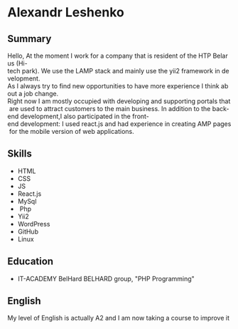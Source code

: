 # Alexandr Leshenko


## Summary
Hello, At the moment I work for a company that is resident of the HTP Belarus (Hi-tech park). We use the LAMP stack and mainly use the yii2 framework in development.
As I always try to find new opportunities to have more experience I think about a job change.
Right now I am mostly occupied with developing and supporting portals that are used to attract customers to the main business. In addition to the back-end development,I also participated in the front-end development: I used react.js and had experience in creating AMP pages for the mobile version of web applications. 


## Skills
* HTML
* CSS
* JS
* React.js
* MySql
*  Php
* Yii2
* WordPress
* GitHub
* Linux


## Education
* IT-ACADEMY BelHard BELHARD group, "PHP Programming"


## English
My level of English is actually A2 and I am now taking a course to improve it
